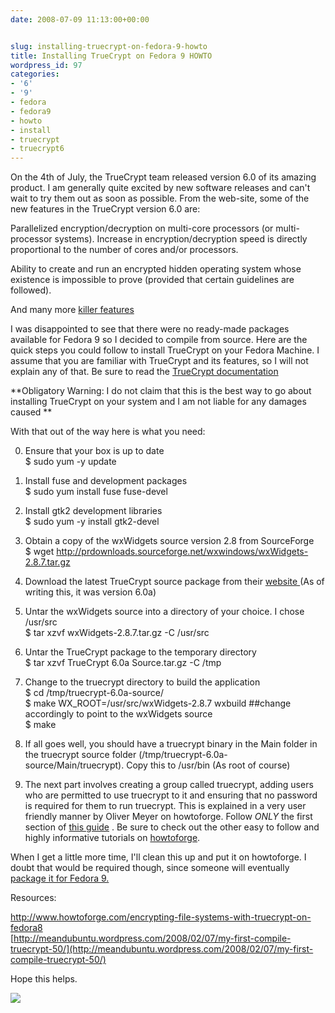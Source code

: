 ```yaml
---
date: 2008-07-09 11:13:00+00:00


slug: installing-truecrypt-on-fedora-9-howto
title: Installing TrueCrypt on Fedora 9 HOWTO
wordpress_id: 97
categories:
- '6'
- '9'
- fedora
- fedora9
- howto
- install
- truecrypt
- truecrypt6
---
```


On the 4th of July, the TrueCrypt team released version 6.0 of its amazing product. I am generally quite excited by new software releases and can't wait to try them out as soon as possible. From the web-site, some of the new features in the TrueCrypt version 6.0 are:

Parallelized encryption/decryption on multi-core processors (or multi-processor systems). Increase in encryption/decryption speed is directly proportional to the number of cores and/or processors.

Ability to create and run an encrypted hidden operating system whose existence is impossible to prove (provided that certain guidelines are followed). 

And many more [killer features](http://www.truecrypt.org/docs/?s=version-history)

I was disappointed to see that there were no ready-made packages available for Fedora 9 so I decided to compile from source. Here are the quick steps you could follow to install TrueCrypt on your Fedora Machine. I assume that you are familiar with TrueCrypt and its features, so I will not explain any of that. Be sure to read the [TrueCrypt documentation ](http://www.truecrypt.org/docs/)

**Obligatory Warning: I do not claim that this is the best way to go about installing TrueCrypt on your system and I am not liable for any damages caused **

With that out of the way here is what you need:

0. Ensure that your box is up to date  
  $ sudo yum -y update

1. Install fuse and development packages  
   $ sudo yum install fuse fuse-devel

2. Install gtk2 development libraries  
   $ sudo yum -y install gtk2-devel

3. Obtain a copy of the wxWidgets source version 2.8 from SourceForge  
   $ wget http://prdownloads.sourceforge.net/wxwindows/wxWidgets-2.8.7.tar.gz

4. Download the latest TrueCrypt source package from their [website ](http://www.truecrypt.org/downloads2.php)(As of writing this, it was version 6.0a)

5. Untar the wxWidgets source into a directory of your choice. I chose /usr/src   
  $ tar xzvf wxWidgets-2.8.7.tar.gz -C /usr/src

6. Untar the TrueCrypt package to the temporary directory  
  $ tar xzvf TrueCrypt 6.0a Source.tar.gz -C /tmp

7. Change to the truecrypt directory to build the application  
  $ cd /tmp/truecrypt-6.0a-source/  
  $ make WX_ROOT=/usr/src/wxWidgets-2.8.7 wxbuild ##change accordingly to point to the wxWidgets source  
  $ make

8. If all goes well, you should have a truecrypt binary in the Main folder in the truecrypt source folder (/tmp/truecrypt-6.0a-source/Main/truecrypt). Copy this to /usr/bin (As root of course)

9. The next part involves creating a group called truecrypt, adding users who are permitted to use truecrypt to it and ensuring that no password is required for them to run truecrypt. This is explained in a very user friendly manner by Oliver Meyer on howtoforge. Follow *ONLY* the first section of [this guide](http://www.howtoforge.com/encrypting-file-systems-with-truecrypt-on-fedora8) . Be sure to check out the other easy to follow and highly informative tutorials on [howtoforge](http://www.howtoforge.com/).

When I get a little more time, I'll clean this up and put it on howtoforge. I doubt that would be required though, since someone will eventually [package it for Fedora 9.](http://www.lfarkas.org/linux/packages/fedora/9/i386/)

   
Resources:

http://www.howtoforge.com/encrypting-file-systems-with-truecrypt-on-fedora8  
[http://meandubuntu.wordpress.com/2008/02/07/my-first-compile-truecrypt-50/](http://meandubuntu.wordpress.com/2008/02/07/my-first-compile-truecrypt-50/)

  
Hope this helps.

![](https://blogger.googleusercontent.com/tracker/2563657433103433322-8521877477819807390?l=arbitness.blogspot.com)
